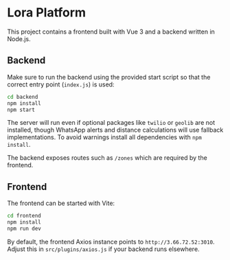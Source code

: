 # Lora Platform

This project contains a frontend built with Vue 3 and a backend written in Node.js.

## Backend

Make sure to run the backend using the provided start script so that the correct entry point (`index.js`) is used:

```bash
cd backend
npm install
npm start
```

The server will run even if optional packages like `twilio` or `geolib` are not installed, though WhatsApp alerts and distance calculations will use fallback implementations. To avoid warnings install all dependencies with `npm install`.

The backend exposes routes such as `/zones` which are required by the frontend.

## Frontend

The frontend can be started with Vite:

```bash
cd frontend
npm install
npm run dev
```

By default, the frontend Axios instance points to `http://3.66.72.52:3010`. Adjust this in `src/plugins/axios.js` if your backend runs elsewhere.
